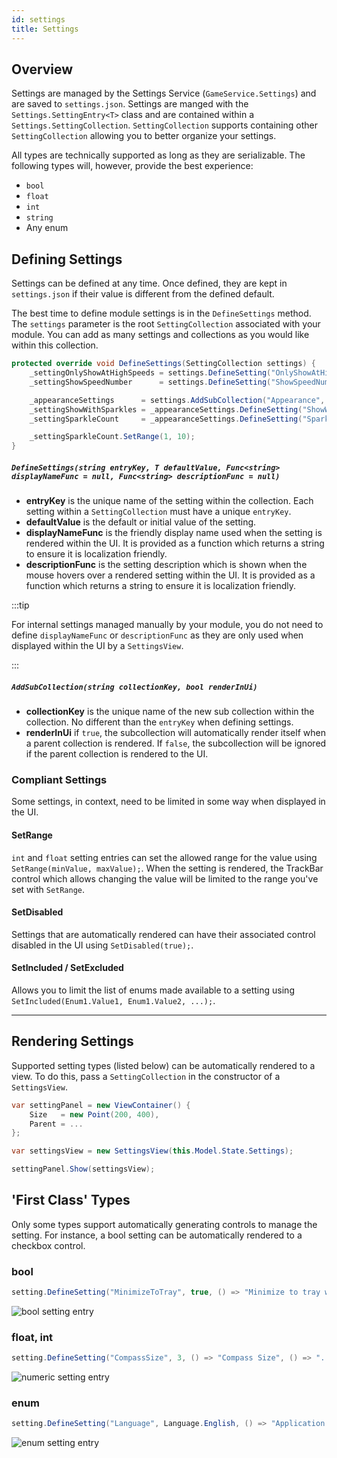 ```yaml
---
id: settings
title: Settings
---
```


## Overview

Settings are managed by the Settings Service (`GameService.Settings`) and are saved to `settings.json`.  Settings are manged with the `Settings.SettingEntry<T>` class and are contained within a `Settings.SettingCollection`.  `SettingCollection` supports containing other `SettingCollection` allowing you to better organize your settings.

All types are technically supported as long as they are serializable.  The following types will, however, provide the best experience:
- `bool`
- `float`
- `int`
- `string`
- Any enum

## Defining Settings

Settings can be defined at any time.  Once defined, they are kept in `settings.json` if their value is different from the defined default.

The best time to define module settings is in the `DefineSettings` method.  The `settings` parameter is the root `SettingCollection` associated with your module.  You can add as many settings and collections as you would like within this collection.

```cs
protected override void DefineSettings(SettingCollection settings) {
	_settingOnlyShowAtHighSpeeds = settings.DefineSetting("OnlyShowAtHighSpeeds", false, () => "Only Show at High Speeds", () => "Only show the speedometer if you're going at least 1/4 the max speed.");
	_settingShowSpeedNumber      = settings.DefineSetting("ShowSpeedNumber",      false, () => "Show Speed Value",         () => "Shows the speed (in approx. inches per second) above the speedometer.");

	_appearanceSettings      = settings.AddSubCollection("Appearance", true);
    _settingShowWithSparkles = _appearanceSettings.DefineSetting("ShowWithSparkles", true, () => "Show Sparkles", () => "If enabled, sparkles will be shown on the speedometer.");
    _settingSparkleCount     = _appearanceSettings.DefineSetting("SparkleCount",     5,    () => "Sparkle Count", () => "The number of sparkles to show on the speedometer if 'Show Sparkles' is enabled.");

    _settingSparkleCount.SetRange(1, 10);
}
```

##### `DefineSettings(string entryKey, T defaultValue, Func<string> displayNameFunc = null, Func<string> descriptionFunc = null)`

- **entryKey** is the unique name of the setting within the collection.  Each setting within a `SettingCollection` must have a unique `entryKey`.
- **defaultValue** is the default or initial value of the setting.
- **displayNameFunc** is the friendly display name used when the setting is rendered within the UI.  It is provided as a function which returns a string to ensure it is localization friendly.
- **descriptionFunc** is the setting description which is shown when the mouse hovers over a rendered setting within the UI.  It is provided as a function which returns a string to ensure it is localization friendly.

:::tip

For internal settings managed manually by your module, you do not need to define `displayNameFunc` or `descriptionFunc` as they are only used when displayed within the UI by a `SettingsView`.

:::

##### `AddSubCollection(string collectionKey, bool renderInUi)`

- **collectionKey** is the unique name of the new sub collection within the collection.  No different than the `entryKey` when defining settings.
- **renderInUi** if `true`, the subcollection will automatically render itself when a parent collection is rendered.  If `false`, the subcollection will be ignored if the parent collection is rendered to the UI.

### Compliant Settings

Some settings, in context, need to be limited in some way when displayed in the UI.

#### SetRange

`int` and `float` setting entries can set the allowed range for the value using `SetRange(minValue, maxValue);`.  When the setting is rendered, the TrackBar control which allows changing the value will be limited to the range you've set with `SetRange`.

#### SetDisabled

Settings that are automatically rendered can have their associated control disabled in the UI using `SetDisabled(true);`.

#### SetIncluded / SetExcluded

Allows you to limit the list of enums made available to a setting using `SetIncluded(Enum1.Value1, Enum1.Value2, ...);`.

---

## Rendering Settings

Supported setting types (listed below) can be automatically rendered to a view.  To do this, pass a `SettingCollection` in the constructor of a `SettingsView`.

```cs
var settingPanel = new ViewContainer() {
    Size   = new Point(200, 400),
    Parent = ...
};

var settingsView = new SettingsView(this.Model.State.Settings);

settingPanel.Show(settingsView);
```

## 'First Class' Types

Only some types support automatically generating controls to manage the setting.  For instance, a bool setting can be automatically rendered to a checkbox control.

### bool

```cs
setting.DefineSetting("MinimizeToTray", true, () => "Minimize to tray when Guild Wars 2 Closes.", () => "...");
```

![bool setting entry](/img/docs/guide/setting-bool.png)

### float, int

```cs
setting.DefineSetting("CompassSize", 3, () => "Compass Size", () => "...");
```

![numeric setting entry](/img/docs/guide/setting-numeric.png)

### enum

```cs
setting.DefineSetting("Language", Language.English, () => "Application & API Language", () => "...")
```

![enum setting entry](/img/docs/guide/setting-enum.png)